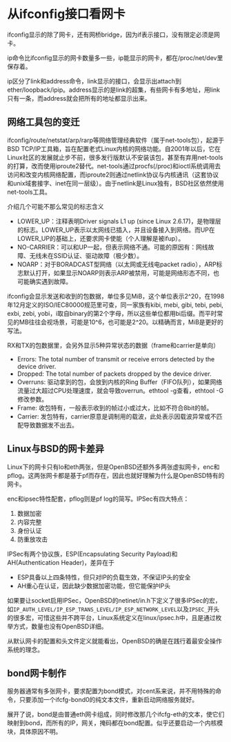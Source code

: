# 从ifconfig接口看网卡

ifconfig显示的除了网卡，还有网桥bridge，因为if表示接口，没有限定必须是网卡。

ip命令比ifconfig显示的网卡数量多一些，ip能显示的网卡，都在/proc/net/dev里保存着。

ip区分了link和address命令，link显示的接口，会显示出attach到ether/loopback/ipip。address显示的是link的超集，有些网卡有多地址，用link只有一条，而address就会把所有的地址都显示出来。

网络工具包的变迁
--
ifconfig/route/netstat/arp/rarp等网络管理经典软件（属于net-tools包），起源于BSD TCP/IP工具箱，旨在配置老式Linux内核的网络功能。自2001年以后，它在Linux社区的发展就止步不前，很多发行版默认不安装该包，甚至有弃用net-tools的打算，改而使用iproute2替代。net-tools通过procfs(/proc)和ioctl系统调用去访问和改变内核网络配置，而iproute2则通过netlink协议与内核通讯（这套协议和unix域套接字、inet在同一层级）。由于netlink是Linux独有，BSD社区依然使用net-tools工具。

介绍几个可能不那么常见的标志含义

* LOWER\_UP：注释表明Driver signals L1 up (since Linux 2.6.17)，是物理层的标志。LOWER\_UP表示以太网线已插入，并且设备接入到网络。而UP在LOWER\_UP的基础上，还要求网卡使能（个人理解是被ifup）。
* NO-CARRIER：可以和UP一起，但表示网络不通。可能的原因有：网线故障、无线未在SSID认证、驱动故障（极少数）。
* NOARP：对于BORADCAST型网络（以太网或无线电packet radio），ARP标志默认打开，如果显示NOARP则表示ARP被禁用，可能是网络形态不同，也可能确实遇到故障。

ifconfig会显示发送和收到的包数据，单位多见MiB，这个单位表示2^20，在1998年12月定义的ISO/IEC80000规范里可查，同一家族有kibi, mebi, gibi, tebi, pebi, exbi, zebi, yobi，i取自binary的第2个字母，所以这些单位都用bi后缀。而平时常见的MB往往会视场景，可能是10^6，也可能是2^20。以精确而言，MiB是更好的写法。

RX和TX的包数据里，会另外显示5种异常状态的数据（frame和carrier是单向）

* Errors: The total number of transmit or receive errors detected by the device driver.
* Dropped: The total number of packets dropped by the device driver.
* Overruns: 驱动拿到的包，会放到内核的Ring Buffer（FIFO队列），如果网络流量过大超过CPU处理速度，就会导致overrun。ethtool -g查看，ethtool -G修改参数。
* Frame: 收包特有，一般表示收到的帧过小或过大，比如不符合8bit的帧。
* Carrier: 发包特有，carrier原意是调制用的载波，此处表示因载波异常或不匹配导致数据发不出去。

Linux与BSD的网卡差异
--
Linux下的网卡只有lo和eth两张，但是OpenBSD还额外多两张虚拟网卡，enc和pflog。这两张网卡都是基于pf而存在，因此也就好理解为什么是OpenBSD特有的网卡。

enc和ipsec特性配套，pflog则是pf log的简写。IPSec有四大特点：

1. 数据加密
2. 内容完整
3. 身份认证
4. 防重放攻击

IPSec有两个协议族，ESP(Encapsulating Security Payload)和AH(Authentication Header)，差异在于

* ESP具备以上四条特性，但只对IP的负载生效，不保证IP头的安全
* AH重心在认证，因此缺少数据加密功能，但它能保护IP头

如果要让socket启用IPSec，OpenBSD的netinet/in.h下定义了很多IPSec的宏，如`IP_AUTH_LEVEL/IP_ESP_TRANS_LEVEL/IP_ESP_NETWORK_LEVEL`以及`IPSEC_`开头的很多宏，可惜这些并不跨平台，Linux系统定义在linux/ipsec.h中，且是通过枚举方式，数量也没有OpenBSD详细。

从默认网卡的配置和头文件定义就能看出，OpenBSD的确是在践行着最安全操作系统的理念。

bond网卡制作
--
服务器通常有多张网卡，要求配置为bond模式，对cent系来说，并不用特殊的命令，只要添加一个ifcfg-bond0的纯文本文件，重新启动网络服务就好。

展开了说，bond是由普通eth网卡组成，同时修改那几个ifcfg-eth的文本，使它们映射到bond，而所有的IP，网关，掩码都在bond配置。似乎还要启动一个内核模块，具体原因不明。
